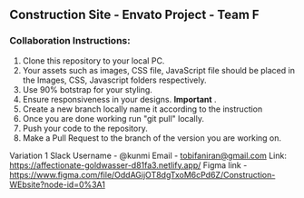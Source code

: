 ## Construction Site - Envato Project - Team F

### Collaboration Instructions:

1. Clone this repository to your local PC.
2. Your assets such as images, CSS file, JavaScript file should be placed in the Images, CSS, Javascript folders respectively.
3. Use 90% botstrap for your styling.
4. Ensure responsiveness in your designs. **Important** .
5. Create a new branch locally name it according to the  instruction 
6. Once you are done working run "git pull" locally.
7. Push your code to the repository.
8. Make a Pull Request to the branch of the version you are working on.

Variation 1
Slack Username - @kunmi
Email - tobifaniran@gmail.com
Link: https://affectionate-goldwasser-d81fa3.netlify.app/
Figma link - https://www.figma.com/file/OddAGijOT8dgTxoM6cPd6Z/Construction-WEbsite?node-id=0%3A1